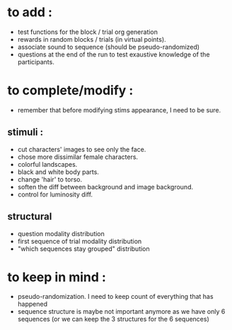 # to add : 

- test functions for the block / trial org generation
- rewards in random blocks / trials (in virtual points). 
- associate sound to sequence (should be pseudo-randomized)
- questions at the end of the run to test exaustive knowledge of the participants. 

# to complete/modify :

- remember that before modifying stims appearance, I need to be sure.
## stimuli :
- cut characters' images to see only the face.
- chose more dissimilar female characters. 
- colorful landscapes. 
- black and white body parts. 
- change 'hair' to torso. 
- soften the diff between background and image background.
- control for luminosity diff. 

## structural
- question modality distribution
- first sequence of trial modality distribution
- "which sequences stay grouped" distribution

# to keep in mind :

- pseudo-randomization. I need to keep count of everything that has happened
- sequence structure is maybe not important anymore as we have only 6 sequences (or we can keep the 3 structures for the 6 sequences)